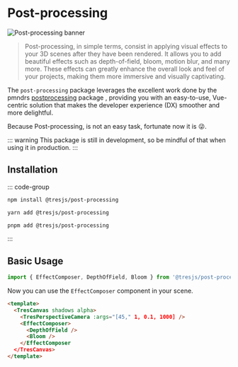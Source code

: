 # Post-processing

![Post-processing banner](/banner.png)

> Post-processing, in simple terms, consist in applying visual effects to your 3D scenes after they have been rendered. It allows you to add beautiful effects such as depth-of-field, bloom, motion blur, and many more. These effects can greatly enhance the overall look and feel of your projects, making them more immersive and visually captivating.

The `post-processing` package leverages the excellent work done by the pmndrs [postprocessing](https://github.com/pmndrs/postprocessing) package , providing you with an easy-to-use, Vue-centric solution that makes the developer experience (DX) smoother and more delightful.

Because Post-processing, is not an easy task, fortunate now it is 😜.

::: warning
This package is still in development, so be mindful of that when using it in production.
:::

## Installation

::: code-group

```bash [npm]
npm install @tresjs/post-processing
```

```bash [yarn]
yarn add @tresjs/post-processing
```

```bash [pnpm]
pnpm add @tresjs/post-processing
```

:::

## Basic Usage

```ts
import { EffectComposer, DepthOfField, Bloom } from '@tresjs/post-processing'
```

Now you can use the `EffectComposer` component in your scene.

```html
<template>
  <TresCanvas shadows alpha>
    <TresPerspectiveCamera :args="[45," 1, 0.1, 1000] />
    <EffectComposer>
      <DepthOfField />
      <Bloom />
    </EffectComposer
  </TresCanvas>
</template>
```
